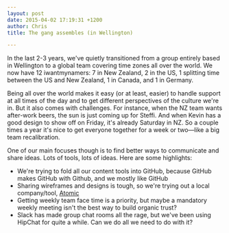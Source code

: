 ```yaml
---
layout: post
date: 2015-04-02 17:19:31 +1200
author: Chris
title: The gang assembles (in Wellington)

---
```


In the last 2-3 years, we've quietly transitioned from a group entirely based in Wellington to a global team covering time zones all over the world. We now have 12 iwantmynamers: 7 in New Zealand, 2 in the US, 1 splitting time between the US and New Zealand, 1 in Canada, and 1 in Germany.

Being all over the world makes it easy (or at least, easier) to handle support at all times of the day and to get different perspectives of the culture we're in. But it also comes with challenges. For instance, when the NZ team wants after-work beers, the sun is just coming up for Steffi. And when Kevin has a good design to show off on Friday, it's already Saturday in NZ. So a couple times a year it's nice to get everyone together for a week or two—like a big team recalibration.

One of our main focuses though is to find better ways to communicate and share ideas. Lots of tools, lots of ideas. Here are some highlights:

+ We're trying to fold all our content tools into GitHub, because GitHub makes GitHub with Github, and we mostly like GitHub
+ Sharing wireframes and designs is tough, so we're trying out a local company/tool, [Atomic](https://atomic.io)
+ Getting weekly team face time is a priority, but maybe a mandatory weekly meeting isn't the best way to build organic trust?
+ Slack has made group chat rooms all the rage, but we've been using HipChat for quite a while. Can we do all we need to do with it?



